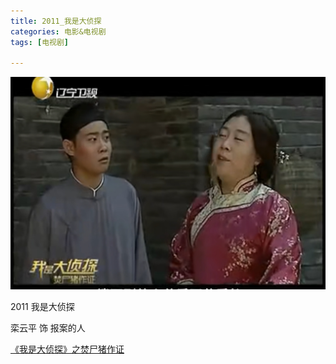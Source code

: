 ```yaml
---
title: 2011_我是大侦探
categories: 电影&电视剧
tags: [电视剧]

---
```


![](https://raw.githubusercontent.com/rhenginium/image/main/Screenshot_20210325_023456.jpg)

2011 我是大侦探

栾云平 饰 报案的人 

[《我是大侦探》之焚尸猪作证](https://www.bilibili.com/video/BV17f4y1S7n3)

